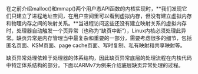 在之前介绍malloc()和mmap()两个用户态API函数的内核实现时，**我们发现它们只建立了进程地址空间，在用户空间里可以看到虚拟内存，但没有建立虚拟内存和物理内存之间的映射关系。**当进程访问这些还没有建立映射关系的虚拟内存时，处理器自动触发一个页异常（也称为“缺页中断”），Linux内核必须处理此异常。缺页异常是内存管理当中最复杂和重要的一部分，需要考虑很多的细节，包括匿名页面、KSM页面、page cache页面、写时复制、私有映射和共享映射等。

缺页异常处理依赖于处理器的体系结构，因此缺页异常底层的处理流程在内核代码中特定体系结构的部分。下面以ARMv7为例来介绍底层缺页异常处理的过程。